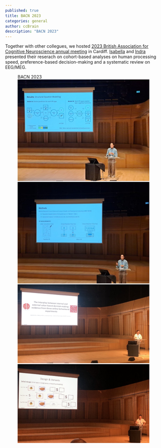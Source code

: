 ```yaml
---
published: true
title: BACN 2023
categories: general
author: ccBrain
description: "BACN 2023"
---
```


Together with other collegues, we hosted [2023 
British Association for Cognitive Neuroscience annual meeting](https://www.bacn.co.uk/conferences) in Cardiff. [Isabella](/people/isabella_colic) and [Indra](/people/indra_bundil) presented their reserach on cohort-based analyses on human processing speed, preference-based decision-making and a systematic review on EEG/MEG.

<figure class="half">
	<figcaption>BACN 2023</figcaption>
	<a href="/images/photo/BACN1.jpg"><img src="/images/photo/BACN1.jpg" alt=""></a>
	<a href="/images/photo/BACN4.jpg"><img src="/images/photo/BACN4.jpg" alt=""></a>
	<a href="/images/photo/BACN3.jpeg"><img src="/images/photo/BACN3.jpeg" alt=""></a>
	<a href="/images/photo/BACN2.jpeg"><img src="/images/photo/BACN2.jpeg" alt=""></a>
</figure>
